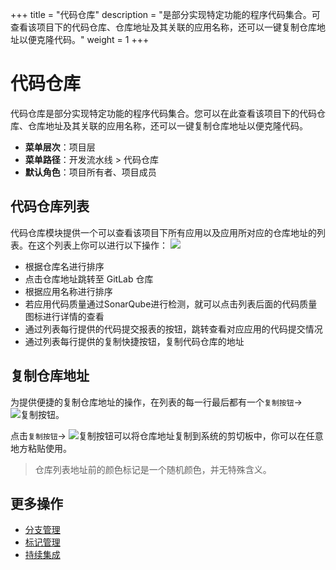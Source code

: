 +++
title = "代码仓库"
description = "是部分实现特定功能的程序代码集合。可查看该项目下的代码仓库、仓库地址及其关联的应用名称，还可以一键复制仓库地址以便克隆代码。"
weight = 1
+++

# 代码仓库

代码仓库是部分实现特定功能的程序代码集合。您可以在此查看该项目下的代码仓库、仓库地址及其关联的应用名称，还可以一键复制仓库地址以便克隆代码。

- **菜单层次**：项目层
- **菜单路径**：开发流水线 > 代码仓库
- **默认角色**：项目所有者、项目成员

## 代码仓库列表

代码仓库模块提供一个可以查看该项目下所有应用以及应用所对应的仓库地址的列表。在这个列表上你可以进行以下操作：
![](/docs/user-guide/development-pipeline/image/code.png) 

- 根据仓库名进行排序
- 点击仓库地址跳转至 GitLab 仓库
- 根据应用名称进行排序  
- 若应用代码质量通过SonarQube进行检测，就可以点击列表后面的代码质量图标进行详情的查看  
- 通过列表每行提供的代码提交报表的按钮，跳转查看对应应用的代码提交情况
- 通过列表每行提供的复制快捷按钮，复制代码仓库的地址

## 复制仓库地址

为提供便捷的复制仓库地址的操作，在列表的每一行最后都有一个`复制按钮`→ ![复制按钮](/docs/user-guide/development-pipeline/image/repo_copy_button.png)。

点击`复制按钮`→ ![复制按钮](/docs/user-guide/development-pipeline/image/repo_copy_button.png)可以将仓库地址复制到系统的剪切板中，你可以在任意地方粘贴使用。

<blockquote class="note">
  仓库列表地址前的颜色标记是一个随机颜色，并无特殊含义。
</blockquote>

## 更多操作
- [分支管理](../branch)
- [标记管理](../tag)
- [持续集成](../continuous-integration)